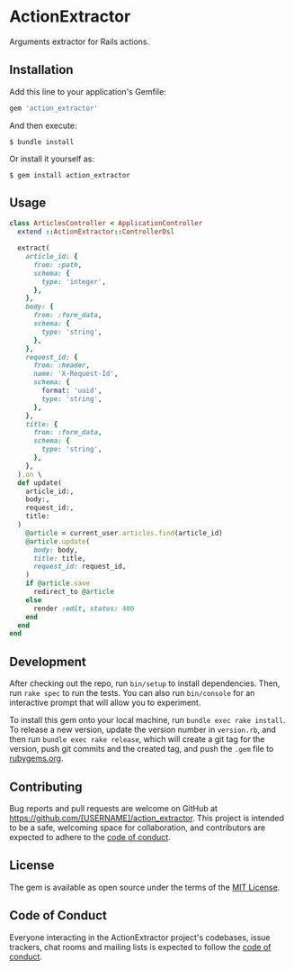 # ActionExtractor

Arguments extractor for Rails actions.

## Installation

Add this line to your application's Gemfile:

```ruby
gem 'action_extractor'
```

And then execute:

    $ bundle install

Or install it yourself as:

    $ gem install action_extractor

## Usage

```ruby
class ArticlesController < ApplicationController
  extend ::ActionExtractor::ControllerDsl

  extract(
    article_id: {
      from: :path,
      schema: {
        type: 'integer',
      },
    },
    body: {
      from: :form_data,
      schema: {
        type: 'string',
      },
    },
    request_id: {
      from: :header,
      name: 'X-Request-Id',
      schema: {
        format: 'uuid',
        type: 'string',
      },
    },
    title: {
      from: :form_data,
      schema: {
        type: 'string',
      },
    },
  ).on \
  def update(
    article_id:,
    body:,
    request_id:,
    title:
  )
    @article = current_user.articles.find(article_id)
    @article.update(
      body: body,
      title: title,
      request_id: request_id,
    )
    if @article.save
      redirect_to @article
    else
      render :edit, status: 400
    end
  end
end
```

## Development

After checking out the repo, run `bin/setup` to install dependencies. Then, run `rake spec` to run the tests. You can also run `bin/console` for an interactive prompt that will allow you to experiment.

To install this gem onto your local machine, run `bundle exec rake install`. To release a new version, update the version number in `version.rb`, and then run `bundle exec rake release`, which will create a git tag for the version, push git commits and the created tag, and push the `.gem` file to [rubygems.org](https://rubygems.org).

## Contributing

Bug reports and pull requests are welcome on GitHub at https://github.com/[USERNAME]/action_extractor. This project is intended to be a safe, welcoming space for collaboration, and contributors are expected to adhere to the [code of conduct](https://github.com/[USERNAME]/action_extractor/blob/master/CODE_OF_CONDUCT.md).

## License

The gem is available as open source under the terms of the [MIT License](https://opensource.org/licenses/MIT).

## Code of Conduct

Everyone interacting in the ActionExtractor project's codebases, issue trackers, chat rooms and mailing lists is expected to follow the [code of conduct](https://github.com/[USERNAME]/action_extractor/blob/master/CODE_OF_CONDUCT.md).
